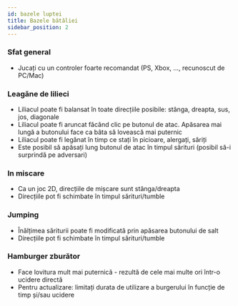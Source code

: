 ```yaml
---
id: bazele luptei
title: Bazele bătăliei
sidebar_position: 2
---
```


### Sfat general

- Jucați cu un controler foarte recomandat (PS, Xbox, …, recunoscut de PC/Mac)

### Leagăne de lilieci

- Liliacul poate fi balansat în toate direcțiile posibile: stânga, dreapta, sus, jos, diagonale
- Liliacul poate fi aruncat făcând clic pe butonul de atac. Apăsarea mai lungă a butonului face ca bâta să lovească mai puternic
- Liliacul poate fi legănat în timp ce stați în picioare, alergați, săriți
- Este posibil să apăsați lung butonul de atac în timpul sărituri (posibil să-i surprindă pe adversari)

### In miscare

- Ca un joc 2D, direcțiile de mișcare sunt stânga/dreapta
- Direcțiile pot fi schimbate în timpul sărituri/tumble

### Jumping

- Înălțimea săriturii poate fi modificată prin apăsarea butonului de salt
- Direcțiile pot fi schimbate în timpul sărituri/tumble

### Hamburger zburător

- Face lovitura mult mai puternică - rezultă de cele mai multe ori într-o ucidere directă
- Pentru actualizare: limitați durata de utilizare a burgerului în funcție de timp și/sau ucidere

